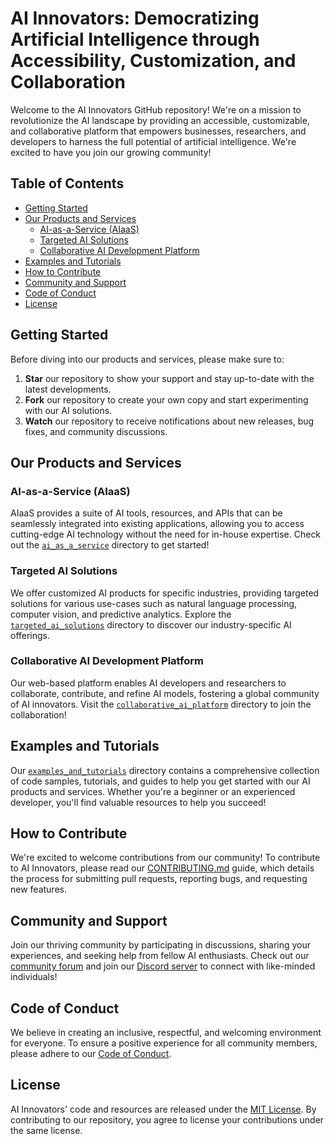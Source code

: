 # AI Innovators: Democratizing Artificial Intelligence through Accessibility, Customization, and Collaboration

Welcome to the AI Innovators GitHub repository! We're on a mission to revolutionize the AI landscape by providing an accessible, customizable, and collaborative platform that empowers businesses, researchers, and developers to harness the full potential of artificial intelligence. We're excited to have you join our growing community!

## Table of Contents

- [Getting Started](#getting-started)
- [Our Products and Services](#our-products-and-services)
  - [AI-as-a-Service (AIaaS)](#ai-as-a-service-ai-as)
  - [Targeted AI Solutions](#targeted-ai-solutions)
  - [Collaborative AI Development Platform](#collaborative-ai-development-platform)
- [Examples and Tutorials](#examples-and-tutorials)
- [How to Contribute](#how-to-contribute)
- [Community and Support](#community-and-support)
- [Code of Conduct](#code-of-conduct)
- [License](#license)

## Getting Started

Before diving into our products and services, please make sure to:

1. **Star** our repository to show your support and stay up-to-date with the latest developments.
2. **Fork** our repository to create your own copy and start experimenting with our AI solutions.
3. **Watch** our repository to receive notifications about new releases, bug fixes, and community discussions.

## Our Products and Services

### AI-as-a-Service (AIaaS)

AIaaS provides a suite of AI tools, resources, and APIs that can be seamlessly integrated into existing applications, allowing you to access cutting-edge AI technology without the need for in-house expertise. Check out the [`ai_as_a_service`](./ai_as_a_service/) directory to get started!

### Targeted AI Solutions

We offer customized AI products for specific industries, providing targeted solutions for various use-cases such as natural language processing, computer vision, and predictive analytics. Explore the [`targeted_ai_solutions`](./targeted_ai_solutions/) directory to discover our industry-specific AI offerings.

### Collaborative AI Development Platform

Our web-based platform enables AI developers and researchers to collaborate, contribute, and refine AI models, fostering a global community of AI innovators. Visit the [`collaborative_ai_platform`](./collaborative_ai_platform/) directory to join the collaboration!

## Examples and Tutorials

Our [`examples_and_tutorials`](./examples_and_tutorials/) directory contains a comprehensive collection of code samples, tutorials, and guides to help you get started with our AI products and services. Whether you're a beginner or an experienced developer, you'll find valuable resources to help you succeed!

## How to Contribute

We're excited to welcome contributions from our community! To contribute to AI Innovators, please read our [CONTRIBUTING.md](./CONTRIBUTING.md) guide, which details the process for submitting pull requests, reporting bugs, and requesting new features.

## Community and Support

Join our thriving community by participating in discussions, sharing your experiences, and seeking help from fellow AI enthusiasts. Check out our [community forum](https://ai-innovators-forum.example.com) and join our [Discord server](https://discord.gg/example) to connect with like-minded individuals!

## Code of Conduct

We believe in creating an inclusive, respectful, and welcoming environment for everyone. To ensure a positive experience for all community members, please adhere to our [Code of Conduct](./CODE_OF_CONDUCT.md).

## License

AI Innovators' code and resources are released under the [MIT License](./LICENSE). By contributing to our repository, you agree to license your contributions under the same license.


